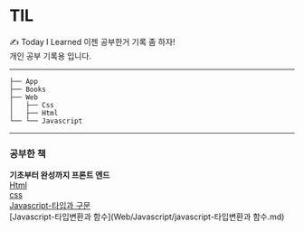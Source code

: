 # TIL
✍️ Today I Learned 이젠 공부한거 기록 좀 하자!  
개인 공부 기록용 입니다.

---


```TIL
├── App
├── Books
├── Web
│   ├── Css
│   ├── Html
└── └── Javascript
``` 

---

### 공부한 책
**기초부터 완성까지 프론트 엔드**  
[Html](Web/Html/Html.md)  
[css](Web/Css/Css.md)  
[Javascript-타입과 구문](Web/Javascript/javascript-타입과구문.md)  
[Javascript-타입변환과 함수](Web/Javascript/javascript-타입변환과 함수.md) 

